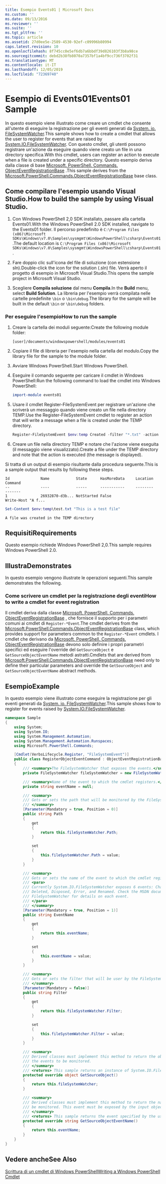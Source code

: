 ```yaml
---
title: Esempio Events01 | Microsoft Docs
ms.custom: ''
ms.date: 09/13/2016
ms.reviewer: ''
ms.suite: ''
ms.tgt_pltfrm: ''
ms.topic: article
ms.assetid: 27d0ee5e-2589-4530-92ef-c09996b80994
caps.latest.revision: 10
ms.openlocfilehash: 8f745cc0e5ef6db7a6bbdf39d826103f3b8a98ce
ms.sourcegitcommit: debd2b38fb8070a7357bf1a4bf9cc736f3702f31
ms.translationtype: MT
ms.contentlocale: it-IT
ms.lasthandoff: 12/05/2019
ms.locfileid: "72369740"
---
```

# <a name="events01-sample"></a><span data-ttu-id="5a78b-102">Esempio di Events01</span><span class="sxs-lookup"><span data-stu-id="5a78b-102">Events01 Sample</span></span>

<span data-ttu-id="5a78b-103">In questo esempio viene illustrato come creare un cmdlet che consente all'utente di eseguire la registrazione per gli eventi generati da [System. io. FileSystemWatcher](/dotnet/api/System.IO.FileSystemWatcher).</span><span class="sxs-lookup"><span data-stu-id="5a78b-103">This sample shows how to create a cmdlet that allows the user to register for events that are raised by [System.IO.FileSystemWatcher](/dotnet/api/System.IO.FileSystemWatcher).</span></span>
<span data-ttu-id="5a78b-104">Con questo cmdlet, gli utenti possono registrare un'azione da eseguire quando viene creato un file in una directory specifica.</span><span class="sxs-lookup"><span data-stu-id="5a78b-104">With this cmdlet, users can register an action to execute when a file is created under a specific directory.</span></span>
<span data-ttu-id="5a78b-105">Questo esempio deriva dalla classe di base [Microsoft. PowerShell. Commands. ObjectEventRegistrationBase](/dotnet/api/Microsoft.PowerShell.Commands.ObjectEventRegistrationBase) .</span><span class="sxs-lookup"><span data-stu-id="5a78b-105">This sample derives from the [Microsoft.PowerShell.Commands.ObjectEventRegistrationBase](/dotnet/api/Microsoft.PowerShell.Commands.ObjectEventRegistrationBase) base class.</span></span>

## <a name="how-to-build-the-sample-by-using-visual-studio"></a><span data-ttu-id="5a78b-106">Come compilare l'esempio usando Visual Studio.</span><span class="sxs-lookup"><span data-stu-id="5a78b-106">How to build the sample by using Visual Studio.</span></span>

1. <span data-ttu-id="5a78b-107">Con Windows PowerShell 2,0 SDK installato, passare alla cartella Events01.</span><span class="sxs-lookup"><span data-stu-id="5a78b-107">With the Windows PowerShell 2.0 SDK installed, navigate to the Events01 folder.</span></span>
   <span data-ttu-id="5a78b-108">Il percorso predefinito è `C:\Program Files (x86)\Microsoft SDKs\Windows\v7.0\Samples\sysmgmt\WindowsPowerShell\csharp\Events01`.</span><span class="sxs-lookup"><span data-stu-id="5a78b-108">The default location is `C:\Program Files (x86)\Microsoft SDKs\Windows\v7.0\Samples\sysmgmt\WindowsPowerShell\csharp\Events01`.</span></span>

2. <span data-ttu-id="5a78b-109">Fare doppio clic sull'icona del file di soluzione (con estensione sln).</span><span class="sxs-lookup"><span data-stu-id="5a78b-109">Double-click the icon for the solution (.sln) file.</span></span>
   <span data-ttu-id="5a78b-110">Verrà aperto il progetto di esempio in Microsoft Visual Studio.</span><span class="sxs-lookup"><span data-stu-id="5a78b-110">This opens the sample project in Microsoft Visual Studio.</span></span>

3. <span data-ttu-id="5a78b-111">Scegliere **Compila soluzione** dal menu **Compila**.</span><span class="sxs-lookup"><span data-stu-id="5a78b-111">In the **Build** menu, select **Build Solution**.</span></span>
   <span data-ttu-id="5a78b-112">La libreria per l'esempio verrà compilata nelle cartelle predefinite `\bin` o `\bin\debug`.</span><span class="sxs-lookup"><span data-stu-id="5a78b-112">The library for the sample will be built in the default `\bin` or `\bin\debug` folders.</span></span>

### <a name="how-to-run-the-sample"></a><span data-ttu-id="5a78b-113">Per eseguire l'esempio</span><span class="sxs-lookup"><span data-stu-id="5a78b-113">How to run the sample</span></span>

1. <span data-ttu-id="5a78b-114">Creare la cartella dei moduli seguente:</span><span class="sxs-lookup"><span data-stu-id="5a78b-114">Create the following module folder:</span></span>

    `[user]/documents/windowspowershell/modules/events01`

2. <span data-ttu-id="5a78b-115">Copiare il file di libreria per l'esempio nella cartella del modulo.</span><span class="sxs-lookup"><span data-stu-id="5a78b-115">Copy the library file for the sample to the module folder.</span></span>

3. <span data-ttu-id="5a78b-116">Avviare Windows PowerShell.</span><span class="sxs-lookup"><span data-stu-id="5a78b-116">Start Windows PowerShell.</span></span>

4. <span data-ttu-id="5a78b-117">Eseguire il comando seguente per caricare il cmdlet in Windows PowerShell:</span><span class="sxs-lookup"><span data-stu-id="5a78b-117">Run the following command to load the cmdlet into Windows PowerShell:</span></span>

    ```powershell
    import-module events01
    ```

5. <span data-ttu-id="5a78b-118">Usare il cmdlet Register-FileSystemEvent per registrare un'azione che scriverà un messaggio quando viene creato un file nella directory TEMP.</span><span class="sxs-lookup"><span data-stu-id="5a78b-118">Use the Register-FileSystemEvent cmdlet to register an action that will write a message when a file is created under the TEMP directory.</span></span>

    ```powershell
    Register-FileSystemEvent $env:temp Created -filter "*.txt" -action { Write-Host "A file was created in the TEMP directory" }
    ```

6. <span data-ttu-id="5a78b-119">Creare un file nella directory TEMP e notare che l'azione viene eseguita (il messaggio viene visualizzato).</span><span class="sxs-lookup"><span data-stu-id="5a78b-119">Create a file under the TEMP directory and note that the action is executed (the message is displayed).</span></span>

<span data-ttu-id="5a78b-120">Si tratta di un output di esempio risultante dalla procedura seguente.</span><span class="sxs-lookup"><span data-stu-id="5a78b-120">This is a sample output that results by following these steps.</span></span>

```output
Id              Name            State      HasMoreData     Location             Command
--              ----            -----      -----------     --------             -------
1               26932870-d3b... NotStarted False                                 Write-Host "A f...

```

```powershell
Set-Content $env:temp\test.txt "This is a test file"
```

```output
A file was created in the TEMP directory
```

## <a name="requirements"></a><span data-ttu-id="5a78b-121">Requisiti</span><span class="sxs-lookup"><span data-stu-id="5a78b-121">Requirements</span></span>

<span data-ttu-id="5a78b-122">Questo esempio richiede Windows PowerShell 2,0.</span><span class="sxs-lookup"><span data-stu-id="5a78b-122">This sample requires Windows PowerShell 2.0.</span></span>

## <a name="demonstrates"></a><span data-ttu-id="5a78b-123">Illustra</span><span class="sxs-lookup"><span data-stu-id="5a78b-123">Demonstrates</span></span>

<span data-ttu-id="5a78b-124">In questo esempio vengono illustrate le operazioni seguenti.</span><span class="sxs-lookup"><span data-stu-id="5a78b-124">This sample demonstrates the following.</span></span>

### <a name="how-to-write-a-cmdlet-for-event-registration"></a><span data-ttu-id="5a78b-125">Come scrivere un cmdlet per la registrazione degli eventi</span><span class="sxs-lookup"><span data-stu-id="5a78b-125">How to write a cmdlet for event registration</span></span>

<span data-ttu-id="5a78b-126">Il cmdlet deriva dalla classe [Microsoft. PowerShell. Commands. ObjectEventRegistrationBase](/dotnet/api/Microsoft.PowerShell.Commands.ObjectEventRegistrationBase) , che fornisce il supporto per i parametri comuni ai cmdlet di `Register-*Event`.</span><span class="sxs-lookup"><span data-stu-id="5a78b-126">The cmdlet derives from the [Microsoft.PowerShell.Commands.ObjectEventRegistrationBase](/dotnet/api/Microsoft.PowerShell.Commands.ObjectEventRegistrationBase) class, which provides support for parameters common to the `Register-*Event` cmdlets.</span></span>
<span data-ttu-id="5a78b-127">I cmdlet che derivano da [Microsoft. PowerShell. Commands. ObjectEventRegistrationBase](/dotnet/api/Microsoft.PowerShell.Commands.ObjectEventRegistrationBase) devono solo definire i propri parametri specifici ed eseguire l'override del `GetSourceObject` e `GetSourceObjectEventName` metodi astratti.</span><span class="sxs-lookup"><span data-stu-id="5a78b-127">Cmdlets that are derived from [Microsoft.PowerShell.Commands.ObjectEventRegistrationBase](/dotnet/api/Microsoft.PowerShell.Commands.ObjectEventRegistrationBase) need only to define their particular parameters and override the `GetSourceObject` and `GetSourceObjectEventName` abstract methods.</span></span>

## <a name="example"></a><span data-ttu-id="5a78b-128">Esempio</span><span class="sxs-lookup"><span data-stu-id="5a78b-128">Example</span></span>

<span data-ttu-id="5a78b-129">In questo esempio viene illustrato come eseguire la registrazione per gli eventi generati da [System. io. FileSystemWatcher](/dotnet/api/System.IO.FileSystemWatcher).</span><span class="sxs-lookup"><span data-stu-id="5a78b-129">This sample shows how to register for events raised by [System.IO.FileSystemWatcher](/dotnet/api/System.IO.FileSystemWatcher).</span></span>

```csharp
namespace Sample
{
    using System;
    using System.IO;
    using System.Management.Automation;
    using System.Management.Automation.Runspaces;
    using Microsoft.PowerShell.Commands;

    [Cmdlet(VerbsLifecycle.Register, "FileSystemEvent")]
    public class RegisterObjectEventCommand : ObjectEventRegistrationBase
    {
        /// <summary>The FileSystemWatcher that exposes the events.</summary>
        private FileSystemWatcher fileSystemWatcher = new FileSystemWatcher();

        /// <summary>Name of the event to which the cmdlet registers.</summary>
        private string eventName = null;

        /// <summary>
        /// Gets or sets the path that will be monitored by the FileSystemWatcher.
        /// </summary>
        [Parameter(Mandatory = true, Position = 0)]
        public string Path
        {
            get
            {
                return this.fileSystemWatcher.Path;
            }

            set
            {
                this.fileSystemWatcher.Path = value;
            }
        }

        /// <summary>
        /// Gets or sets the name of the event to which the cmdlet registers.
        /// <para>
        /// Currently System.IO.FileSystemWatcher exposes 6 events: Changed, Created,
        /// Deleted, Disposed, Error, and Renamed. Check the MSDN documentation of
        /// FileSystemWatcher for details on each event.
        /// </para>
        /// </summary>
        [Parameter(Mandatory = true, Position = 1)]
        public string EventName
        {
            get
            {
                return this.eventName;
            }

            set
            {
                this.eventName = value;
            }
        }

        /// <summary>
        /// Gets or sets the filter that will be user by the FileSystemWatcher.
        /// </summary>
        [Parameter(Mandatory = false)]
        public string Filter
        {
            get
            {
                return this.fileSystemWatcher.Filter;
            }

            set
            {
                this.fileSystemWatcher.Filter = value;
            }
        }

        /// <summary>
        /// Derived classes must implement this method to return the object that generates
        /// the events to be monitored.
        /// </summary>
        /// <returns> This sample returns an instance of System.IO.FileSystemWatcher</returns>
        protected override object GetSourceObject()
        {
            return this.fileSystemWatcher;
        }

        /// <summary>
        /// Derived classes must implement this method to return the name of the event to
        /// be monitored. This event must be exposed by the input object.
        /// </summary>
        /// <returns> This sample returns the event specified by the user with the -EventName parameter.</returns>
        protected override string GetSourceObjectEventName()
        {
            return this.eventName;
        }
    }
}
```

## <a name="see-also"></a><span data-ttu-id="5a78b-130">Vedere anche</span><span class="sxs-lookup"><span data-stu-id="5a78b-130">See Also</span></span>

[<span data-ttu-id="5a78b-131">Scrittura di un cmdlet di Windows PowerShell</span><span class="sxs-lookup"><span data-stu-id="5a78b-131">Writing a Windows PowerShell Cmdlet</span></span>](writing-a-windows-powershell-cmdlet.md)